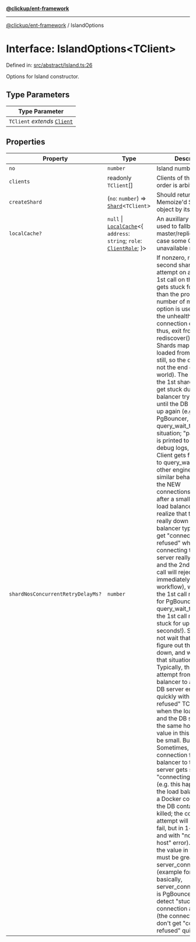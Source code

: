 [**@clickup/ent-framework**](../README.md)

***

[@clickup/ent-framework](../globals.md) / IslandOptions

# Interface: IslandOptions\<TClient\>

Defined in: [src/abstract/Island.ts:26](https://github.com/clickup/ent-framework/blob/master/src/abstract/Island.ts#L26)

Options for Island constructor.

## Type Parameters

| Type Parameter |
| ------ |
| `TClient` *extends* [`Client`](../classes/Client.md) |

## Properties

| Property | Type | Description |
| ------ | ------ | ------ |
| <a id="no"></a> `no` | `number` | Island number. |
| <a id="clients"></a> `clients` | readonly `TClient`[] | Clients of that Island (the order is arbitrary). |
| <a id="createshard"></a> `createShard` | (`no`: `number`) => [`Shard`](../classes/Shard.md)\<`TClient`\> | Should return a Memoize'd Shards object by its number. |
| <a id="localcache"></a> `localCache?` | `null` \| [`LocalCache`](../classes/LocalCache.md)\<\{ `address`: `string`; `role`: [`ClientRole`](../type-aliases/ClientRole.md); \}\> | An auxillary LocalCache used to fallback-infer master/replica role in case some Client is unavailable right now. |
| <a id="shardnosconcurrentretrydelayms"></a> `shardNosConcurrentRetryDelayMs?` | `number` | If nonzero, runs the second shardNos() call attempt on a Client if the 1st call on that Client gets stuck for longer than the provided number of ms. This option is used to detect the unhealthy DB connection quicker, and thus, exit from rediscover() faster (the Shards map can likely be loaded from a replica still, so the down DB is not the end of the world). The idea is that the 1st shardNos() could get stuck due to the load balancer trying to wait until the DB goes back up again (e.g. for PgBouncer, that is query_wait_timeout situation; "pause_client" is printed to PgBouncer debug logs, and then the Client gets frozen for up to query_wait_timeout; other engines may have similar behavior). But for the NEW connections/queries, after a small delay, the load balancer may realize that the DB is really down (the load balancer typically can get "connection refused" while connecting to the DB server really quickly), and the 2nd shardNos() call will reject almost immediately ("fast fail" workflow), way before the 1st call rejects (e.g. for PgBouncer and query_wait_timeout=15s, the 1st call may get stuck for up to 15 seconds!). So, we will not wait that long to figure out that the DB is down, and will detect that situation quicker. Typically, the connection attempt from load balancer to an unhealthy DB server ends up quickly with "connection refused" TCP error (e.g. when the load balancer and the DB server run on the same host), so the value in this option can be small. But not always. Sometimes, the new connection from load balancer to the DB server gets stuck in "connecting..." state (e.g. this happens when the load balancer runs in a Docker container, and the DB container gets killed; the connection attempt will eventually fail, but in 1+ minutes and with "no route to host" error). In this case, the value in the option must be greater than e.g. server_connect_timeout (example for PgBouncer; basically, server_connect_timeout is PgBouncer's tool to detect "stuck" connection attempts (the connections which don't get "connection refused" quickly). |
